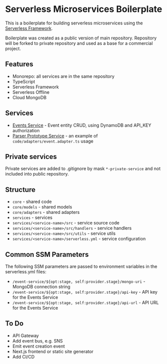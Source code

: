 # Serverless Microservices Boilerplate

This is a boilerplate for building serverless microservices using the [Serverless Framework](https://serverless.com/).

Boilerplate was created as a public version of main repository. Repository will be forked to private repository and used as a base for a commercial project.

## Features

- Monorepo: all services are in the same repository
- TypeScript
- Serverless Framework
- Serverless Offline
- Cloud MongoDB

## Services

- [Events Service](services/events-service/README.md) - Event entity CRUD, using DynamoDB and API_KEY authorization
- [Parser Prototype Service](services/parser-proto-service/README.md) - an example of `code/adapters/event.adapter.ts` usage

## Private services

Private services are added to .gitignore by mask `*-private-service` and not included into public repository.

## Structure

- `core` - shared code
- `core/models` - shared models
- `core/adapters` - shared adapters
- `services` - services
- `services/<service-name>/src` - service source code
- `services/<service-name>/src/handlers` - service handlers
- `services/<service-name>/src/utils` - service utils
- `services/<service-name>/serverless.yml` - service configuration


## Common SSM Parameters

The following SSM parameters are passed to environment variables in the serverless.yml files:

- `/event-service/${opt:stage, self:provider.stage}/mongo-uri` - MongoDB connection string
- `/event-service/${opt:stage, self:provider.stage}/api-key` - API key for the Events Service
- `/event-service/${opt:stage, self:provider.stage}/api-url` - API URL for the Events Service

## To Do

- API Gateway
- Add event bus, e.g. SNS
- Emit event creation event
- Next.js frontend or static site generator
- Add CI/CD
